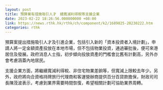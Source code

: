 ```yaml
---
layout: post
title: 預算案有措施吸引人才　續寬減利得稅等支援企業
date: 2023-02-22 18:26:56.000000000 +08:00
link: https://news.rthk.hk/rthk/ch/component/k2/1689025-20230222.htm
categories: rthk
---
```


預算案提出措施吸引人才及引進企業，包括引入新的「資本投資者入境計劃」，申請人將一定金額資產投放在本地市場，但不包括物業投資，通過審批後，便可來港居住及發展。政府消息人士指，初步傾向投放資產的門檻會比舊有計劃高，另外亦會考慮涵蓋內地居民。

支援企業方面，將繼續寬減利得稅、非住宅物業差餉等，但寬減上限較去年少。另外，政府將向合資格持牌旅行代理商和客運營辦商提供百分百貸款擔保，財政司司長陳茂波表示，考慮到業界需要時間恢復，希望相關計劃可協助業界周轉。
